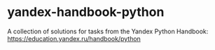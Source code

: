 # yandex-handbook-python
A collection of solutions for tasks from the Yandex Python Handbook: https://education.yandex.ru/handbook/python
